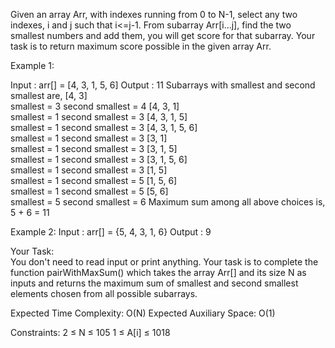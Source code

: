 Given an array Arr, with indexes running from 0 to N-1, select any two indexes, i and j such that i<=j-1. From subarray Arr[i...j], find the two smallest numbers and add them, you will get score for that subarray. Your task is to return maximum score possible in the given array Arr.
 

Example 1:

Input : arr[] = [4, 3, 1, 5, 6]
Output : 11
Subarrays with smallest and 
second smallest are,
[4, 3]        
smallest = 3    second smallest = 4
[4, 3, 1]    
smallest = 1    second smallest = 3
[4, 3, 1, 5]    
smallest = 1    second smallest = 3
[4, 3, 1, 5, 6]    
smallest = 1    second smallest = 3
[3, 1]         
smallest = 1    second smallest = 3
[3, 1, 5]     
smallest = 1    second smallest = 3
[3, 1, 5, 6]    
smallest = 1    second smallest = 3
[1, 5]        
smallest = 1    second smallest = 5
[1, 5, 6]    
smallest = 1    second smallest = 5
[5, 6]         
smallest = 5    second smallest = 6
Maximum sum among all 
above choices is, 5 + 6 = 11
 
Example 2:
Input : arr[] = {5, 4, 3, 1, 6} 
Output : 9
 

Your Task:  
You don't need to read input or print anything. Your task is to complete the function pairWithMaxSum() which takes the array Arr[] and its size N as inputs and returns the maximum sum of smallest and second smallest elements chosen from all possible subarrays.

Expected Time Complexity: O(N)
Expected Auxiliary Space: O(1)

Constraints:
2 ≤ N ≤ 105
1 ≤ A[i] ≤ 1018
